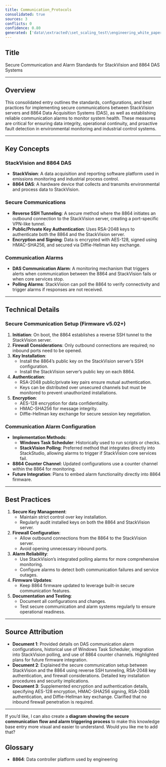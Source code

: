 ```yaml
---
title: Communication_Protocols
consolidated: true
sources: 3
conflicts: 0
confidence: 0.80
generated: ['data\\extracted\\set_scaling_test\\engineering_white_papers_WhitePapers_Alarms_EngineeringStandard-8864DASCommunicationAlarmmsg_208fb445.md', 'data\\extracted\\set_scaling_test\\engineering_white_papers_WhitePapers_SecureCommunication_SettingupSecureCommunicationsr4docx_3749cf68.md', 'data\\extracted\\set_scaling_test\\engineering_white_papers_WhitePapers_ServerMigration_ESCSecureCommunicationPortspdf_d3ae44db.md']  # This would be a timestamp
---
```


## Title
Secure Communication and Alarm Standards for StackVision and 8864 DAS Systems

---

## Overview
This consolidated entry outlines the standards, configurations, and best practices for implementing secure communications between StackVision servers and 8864 Data Acquisition Systems (DAS), as well as establishing reliable communication alarms to monitor system health. These measures are critical for ensuring data integrity, operational continuity, and proactive fault detection in environmental monitoring and industrial control systems.

---

## Key Concepts

### StackVision and 8864 DAS
- **StackVision**: A data acquisition and reporting software platform used in emissions monitoring and industrial process control.
- **8864 DAS**: A hardware device that collects and transmits environmental and process data to StackVision.

### Secure Communications
- **Reverse SSH Tunneling**: A secure method where the 8864 initiates an outbound connection to the StackVision server, creating a port-specific VPN-like tunnel.
- **Public/Private Key Authentication**: Uses RSA-2048 keys to authenticate both the 8864 and the StackVision server.
- **Encryption and Signing**: Data is encrypted with AES-128, signed using HMAC-SHA256, and secured via Diffie-Hellman key exchange.

### Communication Alarms
- **DAS Communication Alarm**: A monitoring mechanism that triggers alerts when communication between the 8864 and StackVision fails or when core services stop.
- **Polling Alarms**: StackVision can poll the 8864 to verify connectivity and trigger alarms if responses are not received.

---

## Technical Details

### Secure Communication Setup (Firmware v5.02+)
1. **Initiation**: On boot, the 8864 establishes a reverse SSH tunnel to the StackVision server.
2. **Firewall Considerations**: Only outbound connections are required; no inbound ports need to be opened.
3. **Key Installation**:
   - Install the 8864’s public key on the StackVision server’s SSH configuration.
   - Install the StackVision server’s public key on each 8864.
4. **Authentication**:
   - RSA-2048 public/private key pairs ensure mutual authentication.
   - Keys can be distributed over unsecured channels but must be monitored to prevent unauthorized installations.
5. **Encryption**:
   - AES-128 encryption for data confidentiality.
   - HMAC-SHA256 for message integrity.
   - Diffie-Hellman key exchange for secure session key negotiation.

### Communication Alarm Configuration
- **Implementation Methods**:
  - **Windows Task Scheduler**: Historically used to run scripts or checks.
  - **StackVision Polling**: Preferred method that integrates directly into StackStudio, allowing alarms to trigger if StackVision core services fail.
- **8864 Counter Channel**: Updated configurations use a counter channel within the 8864 for monitoring.
- **Future Integration**: Plans to embed alarm functionality directly into 8864 firmware.

---

## Best Practices

1. **Secure Key Management**:
   - Maintain strict control over key installation.
   - Regularly audit installed keys on both the 8864 and StackVision server.
2. **Firewall Configuration**:
   - Allow outbound connections from the 8864 to the StackVision server.
   - Avoid opening unnecessary inbound ports.
3. **Alarm Reliability**:
   - Use StackVision’s integrated polling alarms for more comprehensive monitoring.
   - Configure alarms to detect both communication failures and service outages.
4. **Firmware Updates**:
   - Keep 8864 firmware updated to leverage built-in secure communication features.
5. **Documentation and Testing**:
   - Document all configurations and changes.
   - Test secure communication and alarm systems regularly to ensure operational readiness.

---

## Source Attribution

- **Document 1**: Provided details on DAS communication alarm configurations, historical use of Windows Task Scheduler, integration into StackVision polling, and use of 8864 counter channels. Highlighted plans for future firmware integration.
- **Document 2**: Explained the secure communication setup between StackVision and the 8864 using reverse SSH tunneling, RSA-2048 key authentication, and firewall considerations. Detailed key installation procedures and security implications.
- **Document 3**: Supplemented encryption and authentication details, specifying AES-128 encryption, HMAC-SHA256 signing, RSA-2048 authentication, and Diffie-Hellman key exchange. Clarified that no inbound firewall penetration is required.

---

If you’d like, I can also create a **diagram showing the secure communication flow and alarm triggering process** to make this knowledge base entry more visual and easier to understand. Would you like me to add that?

## Glossary

- **8864**: Data controller platform used by engineering
